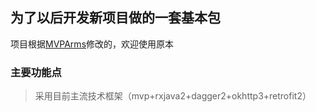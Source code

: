## 为了以后开发新项目做的一套基本包

项目根据[MVPArms](https://github.com/JessYanCoding/MVPArms)修改的，欢迎使用原本



### 主要功能点

> 采用目前主流技术框架（mvp+rxjava2+dagger2+okhttp3+retrofit2）


